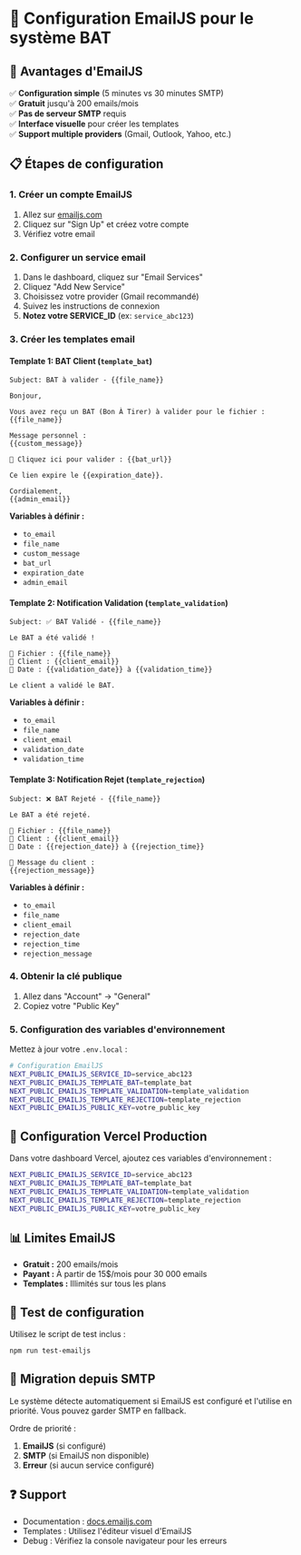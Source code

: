# 📧 Configuration EmailJS pour le système BAT

## 🚀 Avantages d'EmailJS

✅ **Configuration simple** (5 minutes vs 30 minutes SMTP)  
✅ **Gratuit** jusqu'à 200 emails/mois  
✅ **Pas de serveur SMTP** requis  
✅ **Interface visuelle** pour créer les templates  
✅ **Support multiple providers** (Gmail, Outlook, Yahoo, etc.)  

## 📋 Étapes de configuration

### 1. Créer un compte EmailJS

1. Allez sur [emailjs.com](https://www.emailjs.com/)
2. Cliquez sur "Sign Up" et créez votre compte
3. Vérifiez votre email

### 2. Configurer un service email

1. Dans le dashboard, cliquez sur "Email Services"
2. Cliquez "Add New Service"
3. Choisissez votre provider (Gmail recommandé)
4. Suivez les instructions de connexion
5. **Notez votre SERVICE_ID** (ex: `service_abc123`)

### 3. Créer les templates email

#### Template 1: BAT Client (`template_bat`)
```
Subject: BAT à valider - {{file_name}}

Bonjour,

Vous avez reçu un BAT (Bon À Tirer) à valider pour le fichier : {{file_name}}

Message personnel :
{{custom_message}}

🔗 Cliquez ici pour valider : {{bat_url}}

Ce lien expire le {{expiration_date}}.

Cordialement,
{{admin_email}}
```

**Variables à définir :**
- `to_email`
- `file_name` 
- `custom_message`
- `bat_url`
- `expiration_date`
- `admin_email`

#### Template 2: Notification Validation (`template_validation`)
```
Subject: ✅ BAT Validé - {{file_name}}

Le BAT a été validé !

📄 Fichier : {{file_name}}
👤 Client : {{client_email}}
📅 Date : {{validation_date}} à {{validation_time}}

Le client a validé le BAT.
```

**Variables à définir :**
- `to_email`
- `file_name`
- `client_email`
- `validation_date`
- `validation_time`

#### Template 3: Notification Rejet (`template_rejection`)
```
Subject: ❌ BAT Rejeté - {{file_name}}

Le BAT a été rejeté.

📄 Fichier : {{file_name}}
👤 Client : {{client_email}}
📅 Date : {{rejection_date}} à {{rejection_time}}

💬 Message du client :
{{rejection_message}}
```

**Variables à définir :**
- `to_email`
- `file_name`
- `client_email`
- `rejection_date`
- `rejection_time`
- `rejection_message`

### 4. Obtenir la clé publique

1. Allez dans "Account" → "General"
2. Copiez votre "Public Key"

### 5. Configuration des variables d'environnement

Mettez à jour votre `.env.local` :

```bash
# Configuration EmailJS
NEXT_PUBLIC_EMAILJS_SERVICE_ID=service_abc123
NEXT_PUBLIC_EMAILJS_TEMPLATE_BAT=template_bat
NEXT_PUBLIC_EMAILJS_TEMPLATE_VALIDATION=template_validation
NEXT_PUBLIC_EMAILJS_TEMPLATE_REJECTION=template_rejection
NEXT_PUBLIC_EMAILJS_PUBLIC_KEY=votre_public_key
```

## 🔧 Configuration Vercel Production

Dans votre dashboard Vercel, ajoutez ces variables d'environnement :

```bash
NEXT_PUBLIC_EMAILJS_SERVICE_ID=service_abc123
NEXT_PUBLIC_EMAILJS_TEMPLATE_BAT=template_bat  
NEXT_PUBLIC_EMAILJS_TEMPLATE_VALIDATION=template_validation
NEXT_PUBLIC_EMAILJS_TEMPLATE_REJECTION=template_rejection
NEXT_PUBLIC_EMAILJS_PUBLIC_KEY=votre_public_key
```

## 📊 Limites EmailJS

- **Gratuit :** 200 emails/mois
- **Payant :** À partir de 15$/mois pour 30 000 emails
- **Templates :** Illimités sur tous les plans

## 🎯 Test de configuration

Utilisez le script de test inclus :

```bash
npm run test-emailjs
```

## 🔄 Migration depuis SMTP

Le système détecte automatiquement si EmailJS est configuré et l'utilise en priorité. Vous pouvez garder SMTP en fallback.

Ordre de priorité :
1. **EmailJS** (si configuré)
2. **SMTP** (si EmailJS non disponible)
3. **Erreur** (si aucun service configuré)

## ❓ Support

- Documentation : [docs.emailjs.com](https://www.emailjs.com/docs/)
- Templates : Utilisez l'éditeur visuel d'EmailJS
- Debug : Vérifiez la console navigateur pour les erreurs
